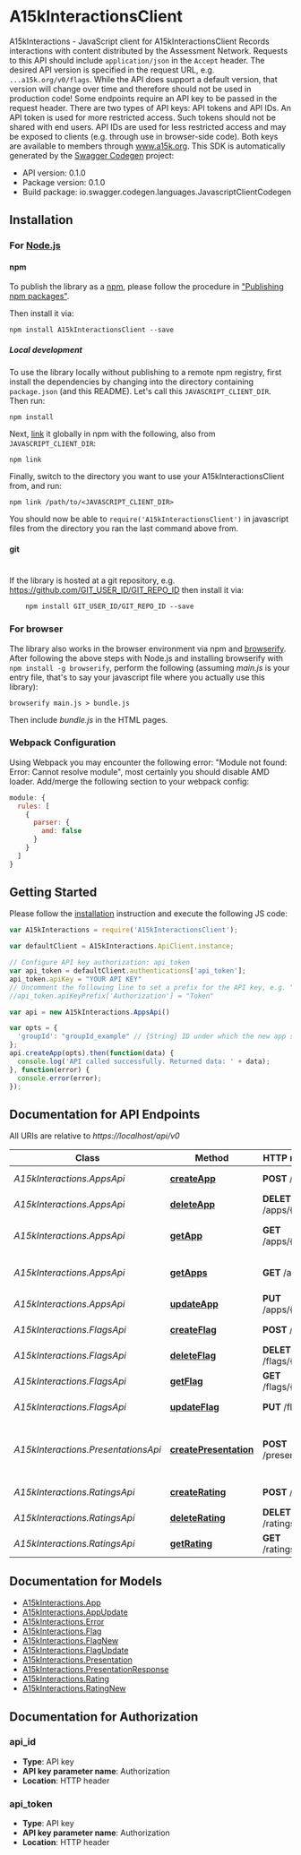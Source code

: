 # A15kInteractionsClient

A15kInteractions - JavaScript client for A15kInteractionsClient
Records interactions with content distributed by the Assessment Network.  Requests to this API should include `application/json` in the `Accept` header.  The desired API version is specified in the request URL, e.g. `...a15k.org/v0/flags`.          While the API does support a default version, that version will change over          time and therefore should not be used in production code!  Some endpoints require an API key to be passed in the request header.  There are two          types of API keys: API tokens and API IDs.  An API token is used for more restricted          access.  Such tokens should not be shared with end users.  API IDs are used for less          restricted access and may be exposed to clients (e.g. through use in browser-side code).          Both keys are available to members through www.a15k.org. 
This SDK is automatically generated by the [Swagger Codegen](https://github.com/swagger-api/swagger-codegen) project:

- API version: 0.1.0
- Package version: 0.1.0
- Build package: io.swagger.codegen.languages.JavascriptClientCodegen

## Installation

### For [Node.js](https://nodejs.org/)

#### npm

To publish the library as a [npm](https://www.npmjs.com/),
please follow the procedure in ["Publishing npm packages"](https://docs.npmjs.com/getting-started/publishing-npm-packages).

Then install it via:

```shell
npm install A15kInteractionsClient --save
```

##### Local development

To use the library locally without publishing to a remote npm registry, first install the dependencies by changing 
into the directory containing `package.json` (and this README). Let's call this `JAVASCRIPT_CLIENT_DIR`. Then run:

```shell
npm install
```

Next, [link](https://docs.npmjs.com/cli/link) it globally in npm with the following, also from `JAVASCRIPT_CLIENT_DIR`:

```shell
npm link
```

Finally, switch to the directory you want to use your A15kInteractionsClient from, and run:

```shell
npm link /path/to/<JAVASCRIPT_CLIENT_DIR>
```

You should now be able to `require('A15kInteractionsClient')` in javascript files from the directory you ran the last 
command above from.

#### git
#
If the library is hosted at a git repository, e.g.
https://github.com/GIT_USER_ID/GIT_REPO_ID
then install it via:

```shell
    npm install GIT_USER_ID/GIT_REPO_ID --save
```

### For browser

The library also works in the browser environment via npm and [browserify](http://browserify.org/). After following
the above steps with Node.js and installing browserify with `npm install -g browserify`,
perform the following (assuming *main.js* is your entry file, that's to say your javascript file where you actually 
use this library):

```shell
browserify main.js > bundle.js
```

Then include *bundle.js* in the HTML pages.

### Webpack Configuration

Using Webpack you may encounter the following error: "Module not found: Error:
Cannot resolve module", most certainly you should disable AMD loader. Add/merge
the following section to your webpack config:

```javascript
module: {
  rules: [
    {
      parser: {
        amd: false
      }
    }
  ]
}
```

## Getting Started

Please follow the [installation](#installation) instruction and execute the following JS code:

```javascript
var A15kInteractions = require('A15kInteractionsClient');

var defaultClient = A15kInteractions.ApiClient.instance;

// Configure API key authorization: api_token
var api_token = defaultClient.authentications['api_token'];
api_token.apiKey = "YOUR API KEY"
// Uncomment the following line to set a prefix for the API key, e.g. "Token" (defaults to null)
//api_token.apiKeyPrefix['Authorization'] = "Token"

var api = new A15kInteractions.AppsApi()

var opts = { 
  'groupId': "groupId_example" // {String} ID under which the new app should be grouped (e.g. the UUID) of the app owner.  Can be used to later retrieve all apps in the same group at once.
};
api.createApp(opts).then(function(data) {
  console.log('API called successfully. Returned data: ' + data);
}, function(error) {
  console.error(error);
});


```

## Documentation for API Endpoints

All URIs are relative to *https://localhost/api/v0*

Class | Method | HTTP request | Description
------------ | ------------- | ------------- | -------------
*A15kInteractions.AppsApi* | [**createApp**](docs/AppsApi.md#createApp) | **POST** /apps | Create a new app
*A15kInteractions.AppsApi* | [**deleteApp**](docs/AppsApi.md#deleteApp) | **DELETE** /apps/{id} | Delete an app
*A15kInteractions.AppsApi* | [**getApp**](docs/AppsApi.md#getApp) | **GET** /apps/{id} | Get a specific app
*A15kInteractions.AppsApi* | [**getApps**](docs/AppsApi.md#getApps) | **GET** /apps | Get all apps matching a query
*A15kInteractions.AppsApi* | [**updateApp**](docs/AppsApi.md#updateApp) | **PUT** /apps/{id} | Update an app
*A15kInteractions.FlagsApi* | [**createFlag**](docs/FlagsApi.md#createFlag) | **POST** /flags | Flag some content
*A15kInteractions.FlagsApi* | [**deleteFlag**](docs/FlagsApi.md#deleteFlag) | **DELETE** /flags/{id} | Delete a flag
*A15kInteractions.FlagsApi* | [**getFlag**](docs/FlagsApi.md#getFlag) | **GET** /flags/{id} | Retrieve a flag
*A15kInteractions.FlagsApi* | [**updateFlag**](docs/FlagsApi.md#updateFlag) | **PUT** /flags | Update a flag
*A15kInteractions.PresentationsApi* | [**createPresentation**](docs/PresentationsApi.md#createPresentation) | **POST** /presentations | Indicate that content was presented
*A15kInteractions.RatingsApi* | [**createRating**](docs/RatingsApi.md#createRating) | **POST** /ratings | Rate some content
*A15kInteractions.RatingsApi* | [**deleteRating**](docs/RatingsApi.md#deleteRating) | **DELETE** /ratings/{id} | Delete a rating
*A15kInteractions.RatingsApi* | [**getRating**](docs/RatingsApi.md#getRating) | **GET** /ratings/{id} | Retrieve a rating


## Documentation for Models

 - [A15kInteractions.App](docs/App.md)
 - [A15kInteractions.AppUpdate](docs/AppUpdate.md)
 - [A15kInteractions.Error](docs/Error.md)
 - [A15kInteractions.Flag](docs/Flag.md)
 - [A15kInteractions.FlagNew](docs/FlagNew.md)
 - [A15kInteractions.FlagUpdate](docs/FlagUpdate.md)
 - [A15kInteractions.Presentation](docs/Presentation.md)
 - [A15kInteractions.PresentationResponse](docs/PresentationResponse.md)
 - [A15kInteractions.Rating](docs/Rating.md)
 - [A15kInteractions.RatingNew](docs/RatingNew.md)


## Documentation for Authorization


### api_id

- **Type**: API key
- **API key parameter name**: Authorization
- **Location**: HTTP header

### api_token

- **Type**: API key
- **API key parameter name**: Authorization
- **Location**: HTTP header

